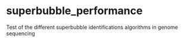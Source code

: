 # superbubble_performance
Test of the different superbubble identifications algorithms in genome sequencing
